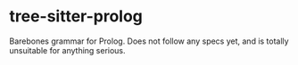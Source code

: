# tree-sitter-prolog

Barebones grammar for Prolog. Does not follow any specs yet, and is totally unsuitable for anything serious.
